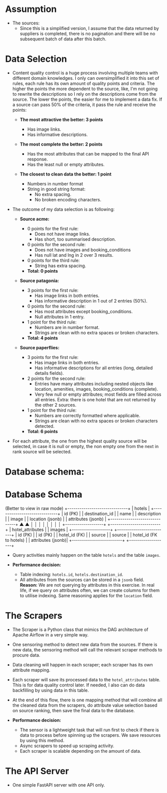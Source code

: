 # Assumption

- The sources:
  - Since this is a simplified version, I assume that the data returned by suppliers is completed, there is no pagination and there will be no subsequent batch of data after this batch.

# Data Selection

- Content quality control is a huge process involving multiple teams with different domain knowledges. I only can oversimplified it into this set of rules, each rule has its own amount of quality points and criteria. The higher the points the more dependent to the source, like, I'm not going to rewrite the descriptions so I rely on the descriptions come from the source. The lower the points, the easier for me to implement a data fix. If a source can pass 50% of the criteria, it pass the rule and receive the points:

  - **The most attractive the better: 3 points**
    - Has image links.
    - Has informative descriptions.

  - **The most complete the better: 2 points**
    - Has the most attributes that can be mapped to the final API response.
    - Has the least null or empty attributes.

  - **The closest to clean data the better: 1 point**
    - Numbers in number format
    - String in good string format:
      - No extra spacing.
      - No broken encoding characters.

- The outcome of my data selection is as following:

  - **Source acme:**
    - 0 points for the first rule:
      - Does not have image links.
      - Has short, too summarised description.
    - 0 points for the second rule:
      - Does not have images and booking_conditions
      - Has null lat and lng in 2 over 3 results.
    - 0 points for the third rule:
      - String has extra spacing.
    - **Total: 0 points**

  - **Source patagonia:**
    - 3 points for the first rule:
      - Has image links in both entries.
      - Has informative description in 1 out of 2 entries (50%).
    - 0 points for the second rule:
      - Has most attributes except booking_conditions.
      - Null attributes in 1 entry.
    - 1 point for the third rule:
      - Numbers are in number format.
      - Strings are clean with no extra spaces or broken characters.
    - **Total: 4 points**

  - **Source paperflies:**
    - 3 points for the first rule:
      - Has image links in both entries.
      - Has informative descriptions for all entries (long, detailed details fields).
    - 2 points for the second rule:
      - Entries have many attributes including nested objects like location, amenities, images, booking_conditions (complete).
      - Very few null or empty attributes; most fields are filled across all entries. Extra: there is one hotel that are not returned by the other 2 sources.
    - 1 point for the third rule:
      - Numbers are correctly formatted where applicable.
      - Strings are clean with no extra spaces or broken characters detected.
    - **Total: 6 points**

- For each attribute, the one from the highest quality source will be selected, in case it is null or empty, the non empty one from the next in rank source will be selected.

# Database schema:

Database Schema
===============

(Better to view in raw mode)
+------------------------------+
|           hotels             |
+------------------------------+
| id (PK)                      |
| destination_id               |
| name                         |
| description                  |
| image                        |
| location (jsonb)             |
| attributes (jsonb)           |
+------------------------------+
         ▲             ▲
         │             │
         │             │
         │             │
         │             │
+-------------------+  +-------------------------+
| hotel_attributes  |  |        images           |
+-------------------+  +-------------------------+
| id (PK)           |  | id (PK)                 |
| hotel_id (FK)     |  | source                  |
| source            |  | hotel_id (FK to hotels) |
| attributes (jsonb)|  +-------------------------+
+-------------------+

- Query activities mainly happen on the table `hotels` and the table `images`.

- **Performance decision:**
  - Table indexing: `hotels.id`, `hotels.destination_id`.
  - All attributes from the sources can be stored in a `jsonb` field.  
    **Reason:** We are not querying by attributes in this exercise. In real life, if we query on attributes often, we can create columns for them to utilise indexing. Same reasoning applies for the `location` field.

# The Scrapers

- The Scraper is a Python class that mimics the DAG architecture of Apache Airflow in a very simple way.
- One sensoring method to detect new data from the sources. If there is new data, the sensoring method will call the relevant scraper methods to procure data.
- Data cleaning will happen in each scraper; each scraper has its own attribute mapping.
- Each scraper will save its processed data to the `hotel_attributes` table. This is for data quality control later. If needed, I also can do data backfilling by using data in this table.
- At the end of this flow, there is one mapping method that will combine all the cleaned data from the scrapers, do attribute value selection based on source ranking, then save the final data to the database.

- **Performance decision:**
  - The sensor is a lightweight task that will run first to check if there is data to process before spinning up the scrapers. We save resources by using this method.
  - Async scrapers to speed up scraping activity.
  - Each scraper is scalable depending on the amount of data.

# The API Server

- One simple FastAPI server with one API only.
